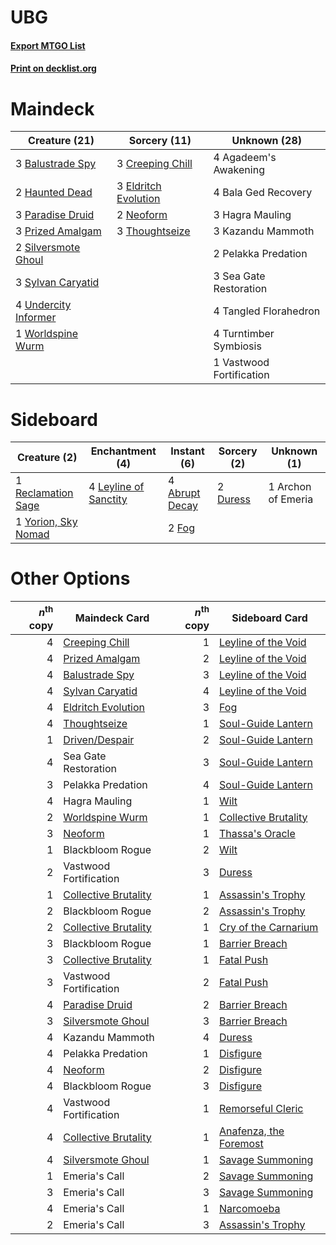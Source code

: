 # UBG

#### [Export MTGO List](../collection/UBG/UBG.txt)
#### [Print on decklist.org](http://decklist.org/?deckmain=4%09Agadeem's%20Awakening%0A4%09Bala%20Ged%20Recovery%0A3%09Balustrade%20Spy%0A3%09Creeping%20Chill%0A3%09Eldritch%20Evolution%0A3%09Hagra%20Mauling%0A2%09Haunted%20Dead%0A3%09Kazandu%20Mammoth%0A2%09Neoform%0A3%09Paradise%20Druid%0A2%09Pelakka%20Predation%0A3%09Prized%20Amalgam%0A3%09Sea%20Gate%20Restoration%0A2%09Silversmote%20Ghoul%0A3%09Sylvan%20Caryatid%0A4%09Tangled%20Florahedron%0A3%09Thoughtseize%0A4%09Turntimber%20Symbiosis%0A4%09Undercity%20Informer%0A1%09Vastwood%20Fortification%0A1%09Worldspine%20Wurm&deckside=4%09Abrupt%20Decay%0A1%09Archon%20of%20Emeria%0A2%09Duress%0A2%09Fog%0A4%09Leyline%20of%20Sanctity%0A1%09Reclamation%20Sage%0A1%09Yorion,%20Sky%20Nomad)
# Maindeck

|                                         Creature (21)                                         |                                         Sorcery (11)                                          |      Unknown (28)      |
|-----------------------------------------------------------------------------------------------|-----------------------------------------------------------------------------------------------|------------------------|
|3 [Balustrade Spy](http://gatherer.wizards.com/Pages/Card/Details.aspx?multiverseid=366464)    |3 [Creeping Chill](http://gatherer.wizards.com/Pages/Card/Details.aspx?multiverseid=452816)    |4 Agadeem's Awakening   |
|2 [Haunted Dead](http://gatherer.wizards.com/Pages/Card/Details.aspx?multiverseid=414387)      |3 [Eldritch Evolution](http://gatherer.wizards.com/Pages/Card/Details.aspx?multiverseid=414456)|4 Bala Ged Recovery     |
|3 [Paradise Druid](http://gatherer.wizards.com/Pages/Card/Details.aspx?multiverseid=461098)    |2 [Neoform](http://gatherer.wizards.com/Pages/Card/Details.aspx?multiverseid=461133)           |3 Hagra Mauling         |
|3 [Prized Amalgam](http://gatherer.wizards.com/Pages/Card/Details.aspx?multiverseid=410014)    |3 [Thoughtseize](http://gatherer.wizards.com/Pages/Card/Details.aspx?multiverseid=438676)      |3 Kazandu Mammoth       |
|2 [Silversmote Ghoul](http://gatherer.wizards.com/Pages/Card/Details.aspx?multiverseid=485445) |                                                                                               |2 Pelakka Predation     |
|3 [Sylvan Caryatid](http://gatherer.wizards.com/Pages/Card/Details.aspx?multiverseid=373624)   |                                                                                               |3 Sea Gate Restoration  |
|4 [Undercity Informer](http://gatherer.wizards.com/Pages/Card/Details.aspx?multiverseid=366271)|                                                                                               |4 Tangled Florahedron   |
|1 [Worldspine Wurm](http://gatherer.wizards.com/Pages/Card/Details.aspx?multiverseid=253575)   |                                                                                               |4 Turntimber Symbiosis  |
|                                                                                               |                                                                                               |1 Vastwood Fortification|


# Sideboard

|                                         Creature (2)                                         |                                        Enchantment (4)                                         |                                       Instant (6)                                       |                                   Sorcery (2)                                    |   Unknown (1)    |
|----------------------------------------------------------------------------------------------|------------------------------------------------------------------------------------------------|-----------------------------------------------------------------------------------------|----------------------------------------------------------------------------------|------------------|
|1 [Reclamation Sage](http://gatherer.wizards.com/Pages/Card/Details.aspx?multiverseid=389651) |4 [Leyline of Sanctity](http://gatherer.wizards.com/Pages/Card/Details.aspx?multiverseid=204993)|4 [Abrupt Decay](http://gatherer.wizards.com/Pages/Card/Details.aspx?multiverseid=456061)|2 [Duress](http://gatherer.wizards.com/Pages/Card/Details.aspx?multiverseid=14557)|1 Archon of Emeria|
|1 [Yorion, Sky Nomad](http://gatherer.wizards.com/Pages/Card/Details.aspx?multiverseid=479752)|                                                                                                |2 [Fog](http://gatherer.wizards.com/Pages/Card/Details.aspx?multiverseid=746)            |                                                                                  |                  |


# Other Options

|*n*<sup>th</sup> copy|                                         Maindeck Card                                         |*n*<sup>th</sup> copy|                                         Sideboard Card                                          |
|--------------------:|-----------------------------------------------------------------------------------------------|--------------------:|-------------------------------------------------------------------------------------------------|
|                    4|[Creeping Chill](http://gatherer.wizards.com/Pages/Card/Details.aspx?multiverseid=452816)      |                    1|[Leyline of the Void](http://gatherer.wizards.com/Pages/Card/Details.aspx?multiverseid=107682)   |
|                    4|[Prized Amalgam](http://gatherer.wizards.com/Pages/Card/Details.aspx?multiverseid=410014)      |                    2|[Leyline of the Void](http://gatherer.wizards.com/Pages/Card/Details.aspx?multiverseid=107682)   |
|                    4|[Balustrade Spy](http://gatherer.wizards.com/Pages/Card/Details.aspx?multiverseid=366464)      |                    3|[Leyline of the Void](http://gatherer.wizards.com/Pages/Card/Details.aspx?multiverseid=107682)   |
|                    4|[Sylvan Caryatid](http://gatherer.wizards.com/Pages/Card/Details.aspx?multiverseid=373624)     |                    4|[Leyline of the Void](http://gatherer.wizards.com/Pages/Card/Details.aspx?multiverseid=107682)   |
|                    4|[Eldritch Evolution](http://gatherer.wizards.com/Pages/Card/Details.aspx?multiverseid=414456)  |                    3|[Fog](http://gatherer.wizards.com/Pages/Card/Details.aspx?multiverseid=746)                      |
|                    4|[Thoughtseize](http://gatherer.wizards.com/Pages/Card/Details.aspx?multiverseid=438676)        |                    1|[Soul-Guide Lantern](http://gatherer.wizards.com/Pages/Card/Details.aspx?multiverseid=476488)    |
|                    1|[Driven/Despair](http://gatherer.wizards.com/Pages/Card/Details.aspx?multiverseid=430846)      |                    2|[Soul-Guide Lantern](http://gatherer.wizards.com/Pages/Card/Details.aspx?multiverseid=476488)    |
|                    4|Sea Gate Restoration                                                                           |                    3|[Soul-Guide Lantern](http://gatherer.wizards.com/Pages/Card/Details.aspx?multiverseid=476488)    |
|                    3|Pelakka Predation                                                                              |                    4|[Soul-Guide Lantern](http://gatherer.wizards.com/Pages/Card/Details.aspx?multiverseid=476488)    |
|                    4|Hagra Mauling                                                                                  |                    1|[Wilt](http://gatherer.wizards.com/Pages/Card/Details.aspx?multiverseid=479696)                  |
|                    2|[Worldspine Wurm](http://gatherer.wizards.com/Pages/Card/Details.aspx?multiverseid=253575)     |                    1|[Collective Brutality](http://gatherer.wizards.com/Pages/Card/Details.aspx?multiverseid=414380)  |
|                    3|[Neoform](http://gatherer.wizards.com/Pages/Card/Details.aspx?multiverseid=461133)             |                    1|[Thassa's Oracle](http://gatherer.wizards.com/Pages/Card/Details.aspx?multiverseid=476324)       |
|                    1|Blackbloom Rogue                                                                               |                    2|[Wilt](http://gatherer.wizards.com/Pages/Card/Details.aspx?multiverseid=479696)                  |
|                    2|Vastwood Fortification                                                                         |                    3|[Duress](http://gatherer.wizards.com/Pages/Card/Details.aspx?multiverseid=14557)                 |
|                    1|[Collective Brutality](http://gatherer.wizards.com/Pages/Card/Details.aspx?multiverseid=414380)|                    1|[Assassin's Trophy](http://gatherer.wizards.com/Pages/Card/Details.aspx?multiverseid=452902)     |
|                    2|Blackbloom Rogue                                                                               |                    2|[Assassin's Trophy](http://gatherer.wizards.com/Pages/Card/Details.aspx?multiverseid=452902)     |
|                    2|[Collective Brutality](http://gatherer.wizards.com/Pages/Card/Details.aspx?multiverseid=414380)|                    1|[Cry of the Carnarium](http://gatherer.wizards.com/Pages/Card/Details.aspx?multiverseid=457214)  |
|                    3|Blackbloom Rogue                                                                               |                    1|[Barrier Breach](http://gatherer.wizards.com/Pages/Card/Details.aspx?multiverseid=479665)        |
|                    3|[Collective Brutality](http://gatherer.wizards.com/Pages/Card/Details.aspx?multiverseid=414380)|                    1|[Fatal Push](http://gatherer.wizards.com/Pages/Card/Details.aspx?multiverseid=423724)            |
|                    3|Vastwood Fortification                                                                         |                    2|[Fatal Push](http://gatherer.wizards.com/Pages/Card/Details.aspx?multiverseid=423724)            |
|                    4|[Paradise Druid](http://gatherer.wizards.com/Pages/Card/Details.aspx?multiverseid=461098)      |                    2|[Barrier Breach](http://gatherer.wizards.com/Pages/Card/Details.aspx?multiverseid=479665)        |
|                    3|[Silversmote Ghoul](http://gatherer.wizards.com/Pages/Card/Details.aspx?multiverseid=485445)   |                    3|[Barrier Breach](http://gatherer.wizards.com/Pages/Card/Details.aspx?multiverseid=479665)        |
|                    4|Kazandu Mammoth                                                                                |                    4|[Duress](http://gatherer.wizards.com/Pages/Card/Details.aspx?multiverseid=14557)                 |
|                    4|Pelakka Predation                                                                              |                    1|[Disfigure](http://gatherer.wizards.com/Pages/Card/Details.aspx?multiverseid=442076)             |
|                    4|[Neoform](http://gatherer.wizards.com/Pages/Card/Details.aspx?multiverseid=461133)             |                    2|[Disfigure](http://gatherer.wizards.com/Pages/Card/Details.aspx?multiverseid=442076)             |
|                    4|Blackbloom Rogue                                                                               |                    3|[Disfigure](http://gatherer.wizards.com/Pages/Card/Details.aspx?multiverseid=442076)             |
|                    4|Vastwood Fortification                                                                         |                    1|[Remorseful Cleric](http://gatherer.wizards.com/Pages/Card/Details.aspx?multiverseid=447169)     |
|                    4|[Collective Brutality](http://gatherer.wizards.com/Pages/Card/Details.aspx?multiverseid=414380)|                    1|[Anafenza, the Foremost](http://gatherer.wizards.com/Pages/Card/Details.aspx?multiverseid=386476)|
|                    4|[Silversmote Ghoul](http://gatherer.wizards.com/Pages/Card/Details.aspx?multiverseid=485445)   |                    1|[Savage Summoning](http://gatherer.wizards.com/Pages/Card/Details.aspx?multiverseid=370710)      |
|                    1|Emeria's Call                                                                                  |                    2|[Savage Summoning](http://gatherer.wizards.com/Pages/Card/Details.aspx?multiverseid=370710)      |
|                    3|Emeria's Call                                                                                  |                    3|[Savage Summoning](http://gatherer.wizards.com/Pages/Card/Details.aspx?multiverseid=370710)      |
|                    4|Emeria's Call                                                                                  |                    1|[Narcomoeba](http://gatherer.wizards.com/Pages/Card/Details.aspx?multiverseid=136140)            |
|                    2|Emeria's Call                                                                                  |                    3|[Assassin's Trophy](http://gatherer.wizards.com/Pages/Card/Details.aspx?multiverseid=452902)     |

